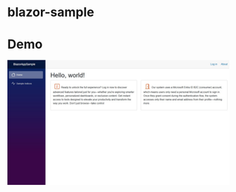 # blazor-sample

<h1>Demo</h1>

[![N|Solid](preview.jpg)](https://blazor-sample-gqe2c0aehmhjfadn.australiacentral-01.azurewebsites.net)
